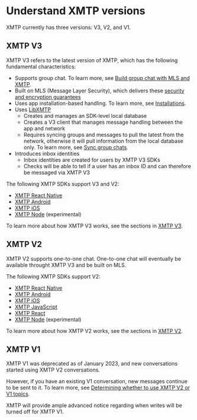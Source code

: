 # Understand XMTP versions

XMTP currently has three versions: V3, V2, and V1.

## XMTP V3

XMTP V3 refers to the latest version of XMTP, which has the following fundamental characteristics:

- Supports group chat. To learn more, see [Build group chat with MLS and XMTP](/groups/build-group-chat).
- Built on MLS (Message Layer Security), which delivers these [security and encryption guarantees](/protocol/v3/group-chat#security-and-encryption)
- Uses app installation-based handling. To learn more, see [Installations](/protocol/v3/identity#installations).
- Uses [LibXMTP](https://github.com/xmtp/libxmtp)
    - Creates and manages an SDK-level local database
    - Creates a V3 client that manages message handling between the app and network
    - Requires syncing groups and messages to pull the latest from the network, otherwise it will pull information from the local database only. To learn more, see [Sync group chats](/groups/build-group-chat#sync-group-chats).
- Introduces inbox identities
    - Inbox identities are created for users by XMTP V3 SDKs
    - Checks will be able to tell if a user has an inbox ID and can therefore be messaged via XMTP V3

The following XMTP SDKs support V3 and V2:

- [XMTP React Native](https://github.com/xmtp/xmtp-react-native)
- [XMTP Android](https://github.com/xmtp/xmtp-android)
- [XMTP iOS](https://github.com/xmtp/xmtp-ios)
- [XMTP Node](https://www.npmjs.com/package/@xmtp/mls-client) (experimental)

To learn more about how XMTP V3 works, see the sections in [XMTP V3](/protocol/v3/group-chat).

## XMTP V2

XMTP V2 supports one-to-one chat. One-to-one chat will eventually be available throught XMTP V3 and be built on MLS.

The following XMTP SDKs support V2:

- [XMTP React Native](https://github.com/xmtp/xmtp-react-native)
- [XMTP Android](https://github.com/xmtp/xmtp-android)
- [XMTP iOS](https://github.com/xmtp/xmtp-ios)
- [XMTP JavaScript](https://github.com/xmtp/xmtp-js)
- [XMTP React](https://github.com/xmtp/xmtp-web/tree/main/packages/react-sdk)
- [XMTP Node](https://www.npmjs.com/package/@xmtp/mls-client) (experimental)

To learn more about how XMTP V2 works, see the sections in [XMTP V2](/protocol/v2/architectural-overview).

## XMTP V1

XMTP V1 was deprecated as of January 2023, and new conversations started using XMTP V2 conversations. 

However, if you have an existing V1 conversation, new messages continue to be sent to it. To learn more, see [Determining whether to use XMTP V2 or V1 topics](/protocol/v2/architectural-overview#determining-whether-to-use-xmtp-v2-or-v1-topics).

XMTP will provide ample advanced notice regarding when writes will be turned off for XMTP V1.
